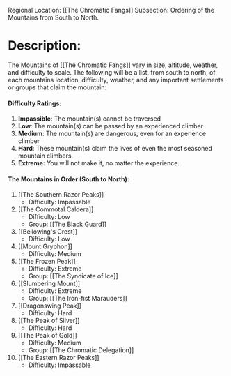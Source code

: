 Regional Location: [[The Chromatic Fangs]]
Subsection: Ordering of the Mountains from South to North.
# Description:
The Mountains of [[The Chromatic Fangs]] vary in size, altitude, weather, and difficulty to scale. The following will be a list, from south to north, of each mountains location, difficulty, weather, and any important settlements or groups that claim the mountain:
#### Difficulty Ratings:
1. **Impassible**: The mountain(s) cannot be traversed
2. **Low**: The mountain(s) can be passed by an experienced climber
3. **Medium**: The mountain(s) are dangerous, even for an experience climber
4. **Hard**: These mountain(s) claim the lives of even the most seasoned mountain climbers. 
5. **Extreme:** You will not make it, no matter the experience.
#### The Mountains in Order (South to North):
1. [[The Southern Razor Peaks]]
	- Difficulty: Impassable
2. [[The Commotal Caldera]]
	- Difficulty: Low
	- Group: [[The Black Guard]] 
1. [[Bellowing's Crest]]
	- Difficulty: Low
2. [[Mount Gryphon]]
	- Difficulty: Medium
3. [[The Frozen Peak]]
	- Difficulty: Extreme
	- Group: [[The Syndicate of Ice]]
1. [[Slumbering Mount]]
	- Difficulty: Extreme
	- Group: [[The Iron-fist Marauders]]
1. [[Dragonswing Peak]]
	- Difficulty: Hard
2. [[The Peak of Silver]]
	- Difficulty: Hard
3. [[The Peak of Gold]]
	- Difficulty: Medium
	- Group: [[The Chromatic Delegation]]
1. [[The Eastern Razor Peaks]]
	- Difficulty: Impassable